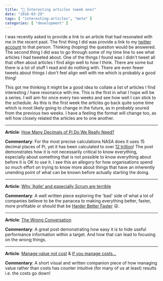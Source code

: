 ```yaml
---
title: "👺 Interesting articles (week one)"
date: "2016-03-29"
tags: [ "interesting-articles", "meta" ]
categories: [ "development" ]
---
```


I was recently asked to provide a link to an article that had resonated with me
in the recent past. The first thing I did was provide a link to my
[twitter account](https://twitter.com/st3v3nhunt) to that person. Thinking
(hoping) the question would be answered.
The second thing I did was to go through some of my time line to see what
articles I had tweeted about. One of the things I found was I didn't tweet all
that often about articles I find align well to how I think. There are some but
there is a lot of stuff I read and do nothing with. There are even fewer tweets
about things I don't feel align well with me which is probably a good thing!

This got me thinking it might be a good idea to collate a list of articles I
find interesting / have resonance with me. This is the first in what I hope
will be a series. I will aim for once every two weeks and see how well I can
stick to the schedule. As this is the first week the articles go back quite
some time which is most likely going to change in the future, as in probably
soured from the previous two weeks. I have a feeling the format will change
too, as will how closely related the articles are to one another.

---

**Article**:
[How Many Decimals of Pi Do We Really Need?](http://www.jpl.nasa.gov/edu/news/2016/3/16/how-many-decimals-of-pi-do-we-really-need)

**Commentary**: For the most precise calculations NASA does it uses 15 decimal
places of Pi, yet it has been calculated to over
[12 trillion](http://www.numberworld.org/misc_runs/pi-12t/)! The post
demonstrates how it is not necessarily critical to know everything, especially
about something that is not possible to know everything about before it is OK
to use it. I see this an allegory for how organisations spend so much effort on
trying to know more about things that have an inherently unending point of what
can be known before actually starting the doing.

---

**Article**:
[Why 'Agile' and especially Scrum are terrible](https://michaelochurch.wordpress.com/2015/06/)

**Commentary**: A well written piece exploring the 'bad' side of what a lot of
companies believe to be the panacea to making everything better, faster, more
profitable or should that be
[Harder Better Faster](https://www.youtube.com/watch?v=gAjR4_CbPpQ) 😜.

---

**Article**:
[The Wrong Conversation](https://inspguilfoyle.wordpress.com/2015/03/28/the-wrong-conversation/)

**Commentary**: A great post demonstrating how easy it is to hide useful
performance information within a target. And how that can lead to focusing on
the wrong things.

---

**Article**:
[Manage value not cost](http://vanguard-method.net/thinking-things/counter-intuitive-truths/manage-value-not-cost/)
&
[If you manage costs...](http://vanguard-method.net/library/systems-principles/if-you-manage-costs/)

**Commentary**: A short visual and written companion piece of how managing
value rather than costs has counter intuitive (for many of us at least) results
i.e. the costs go down!
